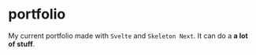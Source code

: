 # portfolio

My current portfolio made with `Svelte` and `Skeleton Next`. It can do a **a lot of stuff**.
